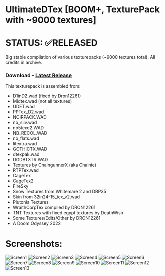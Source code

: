 # UltimateDTex [BOOM+, TexturePack with ~9000 textures]

# STATUS: ✅RELEASED

Big stable compilation of various texturepacks (~9000 textures total). All credits in archive.

### Download - [Latest Release](https://github.com/dron12261games/RES-UltimateDTex/releases/download/beta3/UltimateDTex.beta3.wad)

This texturepack is assembled from:
- D1inD2.wad (fixed by Dron12261)
- Midtex.wad (not all textures)
- UDET.wad
- PPTex_D2.wad
- NOIRPACK.WAD
- nb_silv.wad
- nb5texd2.WAD
- NB_RECOL.WAD
- nb_flats.wad
- litextra.wad
- GOTHICTX.WAD 
- dtexpak.wad
- DGDBTXTR.WAD
- Textures by ChaingunnerX (aka Chainie)
- RTPTex.wad
- CageTex
- CageTex2
- FireSky
- Snow Textures from Whitemare 2 and DBP35
- Skin from 32in24-15_tex_v2.wad
- Plutonia Textures
- WraithCorpTex compiled by DRON12261
- TNT Textures with fixed egypt textures by DeathWish
- Some Textures/Edits/Other by DRON12261
- A Doom Odyssey 2022

# Screenshots:
![Screen1](./screens/1.png)
![Screen2](./screens/2.png)
![Screen3](./screens/3.png)
![Screen4](./screens/4.jpg)
![Screen5](./screens/5.jpg)
![Screen6](./screens/6.jpg)
![Screen7](./screens/7.jpg)
![Screen8](./screens/8.jpg)
![Screen9](./screens/9.jpg)
![Screen10](./screens/10.jpg)
![Screen11](./screens/11.jpg)
![Screen12](./screens/12.jpg)
![Screen13](./screens/13.jpg)
